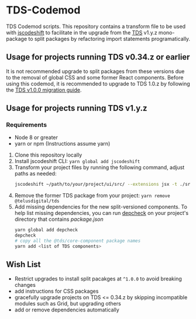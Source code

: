 # TDS-Codemod

TDS Codemod scripts. This repository contains a transform file to be used with [jscodeshift][facebook-jscodeshift] to
facilitate in the upgrade from the [TDS][tds-github] v1.y.z mono-package to split packages by refactoring import
statements programatically.

## Usage for projects running TDS v0.34.z or earlier

It is not recommended upgrade to split packages from these versions due to the removal of global CSS and some former
React components. Before using this codemod, it is recommended to upgrade to TDS 1.0.z by following the
[TDS v1.0.0 migration guide][migration].

## Usage for projects running TDS v1.y.z

### Requirements

* Node 8 or greater
* yarn or npm (Instructions assume yarn)

1. Clone this repository locally
2. Install jscodeshift CLI: `yarn global add jscodeshift`
3. Transform your project files by running the following command, adjust paths as needed:
   ```sh
   jscodeshift ~/path/to/your/project/ui/src/ --extensions jsx -t ./src/transform.js
   ```
4. Remove the former TDS package from your project: `yarn remove @telusdigital/tds`
5. Add missing dependencies for the new split-versioned components. To help list missing dependencies, you can
   run [depcheck](https://www.npmjs.com/package/depcheck) on your project's directory that contains _package.json_
   ```sh
   yarn global add depcheck
   depcheck
   # copy all the @tds/core-component package names
   yarn add <list of TDS components>
   ```

## Wish List

* Restrict upgrades to install split pacakges at `^1.0.0` to avoid breaking changes
* add instructions for CSS packages
* gracefully upgrade projects on TDS <= 0.34.z by skipping incompatible modules such as Grid, but upgrading others
* add or remove dependencies automatically

[facebook-jscodeshift]: https://github.com/facebook/jscodeshift
[tds-github]: https://github.com/telusdigital/tds
[migration]: https://github.com/telusdigital/tds/releases/tag/v1.0.0
